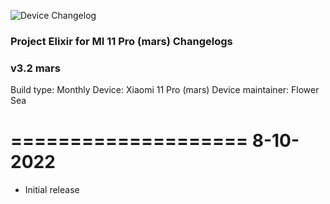 ![Device Changelog](https://i.imgur.com/C0Wcdr5.png)

### Project Elixir for MI 11 Pro (mars) Changelogs

### v3.2 mars

Build type: Monthly
Device: Xiaomi 11 Pro (mars)
Device maintainer: Flower Sea

====================
     8-10-2022
====================

* Initial release
